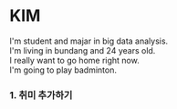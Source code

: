 # KIM
I'm student and majar in big data analysis.  
I'm living in bundang and 24 years old.  
I really want to go home right now.  
I'm going to play badminton. 

### 1. 취미 추가하기